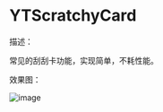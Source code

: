 # YTScratchyCard
描述：

常见的刮刮卡功能，实现简单，不耗性能。


效果图：

![image](https://github.com/yitezh/YTScratchyCard/blob/master/YTScratchyCard/%E9%A2%84%E8%A7%88.gif)
